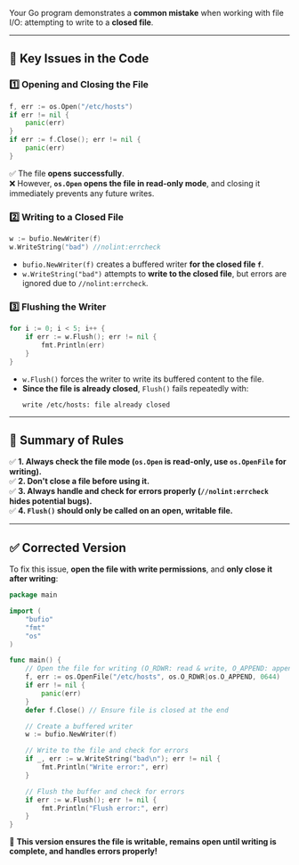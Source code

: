 Your Go program demonstrates a **common mistake** when working with file I/O: attempting to write to a **closed file**.  

---

## **🔹 Key Issues in the Code**
### **1️⃣ Opening and Closing the File**
```go
f, err := os.Open("/etc/hosts")
if err != nil {
    panic(err)
}
if err := f.Close(); err != nil {
    panic(err)
}
```
✅ The file **opens successfully**.  
❌ However, **`os.Open` opens the file in read-only mode**, and closing it immediately prevents any future writes.

### **2️⃣ Writing to a Closed File**
```go
w := bufio.NewWriter(f)
w.WriteString("bad") //nolint:errcheck
```
- `bufio.NewWriter(f)` creates a buffered writer **for the closed file `f`**.
- `w.WriteString("bad")` attempts to **write to the closed file**, but errors are ignored due to `//nolint:errcheck`.

### **3️⃣ Flushing the Writer**
```go
for i := 0; i < 5; i++ {
    if err := w.Flush(); err != nil {
        fmt.Println(err)
    }
}
```
- `w.Flush()` forces the writer to write its buffered content to the file.
- **Since the file is already closed**, `Flush()` fails repeatedly with:  
  ```
  write /etc/hosts: file already closed
  ```

---

## **🔹 Summary of Rules**
✅ **1. Always check the file mode (`os.Open` is read-only, use `os.OpenFile` for writing).**  
✅ **2. Don't close a file before using it.**  
✅ **3. Always handle and check for errors properly (`//nolint:errcheck` hides potential bugs).**  
✅ **4. `Flush()` should only be called on an open, writable file.**  

---

## **✅ Corrected Version**
To fix this issue, **open the file with write permissions**, and **only close it after writing**:
```go
package main

import (
	"bufio"
	"fmt"
	"os"
)

func main() {
	// Open the file for writing (O_RDWR: read & write, O_APPEND: append mode)
	f, err := os.OpenFile("/etc/hosts", os.O_RDWR|os.O_APPEND, 0644)
	if err != nil {
		panic(err)
	}
	defer f.Close() // Ensure file is closed at the end

	// Create a buffered writer
	w := bufio.NewWriter(f)

	// Write to the file and check for errors
	if _, err := w.WriteString("bad\n"); err != nil {
		fmt.Println("Write error:", err)
	}

	// Flush the buffer and check for errors
	if err := w.Flush(); err != nil {
		fmt.Println("Flush error:", err)
	}
}
```
🚀 **This version ensures the file is writable, remains open until writing is complete, and handles errors properly!**